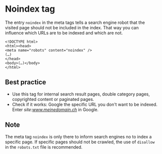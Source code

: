 # Noindex tag

The entry `noindex` in the meta tags tells a search engine robot that the visited page should not be included in the index. That way you can influence which URLs are to be indexed and which are not. 

```
<!DOCTYPE html>
<html><head>
<meta name="robots" content="noindex" />
(…)
</head>
<body>(…)</body>
</html>
```

## Best practice
* Use this tag for internal search result pages, double category pages, copyrighted content or paginated pages.
* Check if it works: Google the specific URL you don't want to be indexed. Enter *site:www.meinedomain.ch* in Google.

## Note
The meta tag `noindex` is only there to inform search engines no to index a specific page. If specific pages should not be crawled, the use of `disallow` in the `robots.txt` file is recommended.
